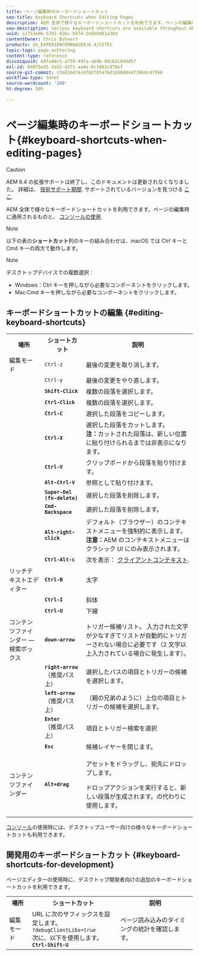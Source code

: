 ```yaml
---
title: ページ編集時のキーボードショートカット
seo-title: Keyboard Shortcuts when Editing Pages
description: AEM 全体で様々なキーボードショートカットを利用できます。ページの編集時に適用されるものや、コンソールの使用に適用されるものもあります。
seo-description: Various keyboard shortcuts are available throughout AEM. Some apply when editing pages, others to the use of consoles.
uuid: a1753e0b-5701-426c-b974-2e8b8d81a30d
contentOwner: Chris Bohnert
products: SG_EXPERIENCEMANAGER/6.4/SITES
topic-tags: page-authoring
content-type: reference
discoiquuid: 68fa88c5-a759-49fa-ab9b-8dc63c049d5f
exl-id: 04075ed1-3a52-4371-aa4e-0c3d61c878ef
source-git-commit: c5b816d74c6f02f85476d16868844f39b4c47996
workflow-type: tm+mt
source-wordcount: '349'
ht-degree: 50%

---
```


# ページ編集時のキーボードショートカット{#keyboard-shortcuts-when-editing-pages}

>[!CAUTION]
>
>AEM 6.4 の拡張サポートは終了し、このドキュメントは更新されなくなりました。 詳細は、 [技術サポート期間](https://helpx.adobe.com/jp/support/programs/eol-matrix.html). サポートされているバージョンを見つける [ここ](https://experienceleague.adobe.com/docs/?lang=ja).

AEM 全体で様々なキーボードショートカットを利用できます。ページの編集時に適用されるものと、 [コンソールの使用](/help/sites-classic-ui-authoring/author-env-keyboard-shortcuts.md).

>[!NOTE]
>
>以下の表の&#x200B;**ショートカット**&#x200B;列のキーの組み合わせは、macOS では Ctrl キーと Cmd キーの両方で動作します。

>[!NOTE]
>
>デスクトップデバイスでの複数選択：
>
>* Windows：Ctrl キーを押しながら必要なコンポーネントをクリックします。
>* Mac:Cmd キーを押しながら必要なコンポーネントをクリックします。
>


## キーボードショートカットの編集 {#editing-keyboard-shortcuts}

<table> 
 <tbody> 
  <tr> 
   <th>場所</th> 
   <th>ショートカット</th> 
   <th>説明</th> 
  </tr> 
  <tr> 
   <td>編集モード</td> 
   <td><code>Ctrl-z</code></td> 
   <td>最後の変更を取り消します。</td> 
  </tr> 
  <tr> 
   <td> </td> 
   <td><code>Ctrl-y</code></td> 
   <td>最後の変更をやり直します。</td> 
  </tr> 
  <tr> 
   <td> </td> 
   <td><strong><code>Shift-Click</code></strong></td> 
   <td>複数の段落を選択します。</td> 
  </tr> 
  <tr> 
   <td> </td> 
   <td><strong><code>Ctrl-Click</code></strong></td> 
   <td>複数の段落を選択します。</td> 
  </tr> 
  <tr> 
   <td> </td> 
   <td><strong><code>Ctrl-C</code></strong></td> 
   <td>選択した段落をコピーします。</td> 
  </tr> 
  <tr> 
   <td> </td> 
   <td><strong><code>Ctrl-X</code></strong></td> 
   <td>選択した段落をカットします。<strong><br />注：</strong>カットされた段落は、新しい位置に貼り付けられるまでは非表示になります。</td> 
  </tr> 
  <tr> 
   <td> </td> 
   <td><strong><code>Ctrl-V</code></strong></td> 
   <td>クリップボードから段落を貼り付けます。</td> 
  </tr> 
  <tr> 
   <td> </td> 
   <td><strong><code>Alt-Ctrl-V</code></strong></td> 
   <td>参照として貼り付けます。</td> 
  </tr> 
  <tr> 
   <td> </td> 
   <td><strong><code>Super-Del (fn-delete)</code></strong></td> 
   <td>選択した段落を削除します。</td> 
  </tr> 
  <tr> 
   <td> </td> 
   <td><strong><code>Cmd-Backspace</code></strong></td> 
   <td>選択した段落を削除します。</td> 
  </tr> 
  <tr> 
   <td> </td> 
   <td><strong><code>Alt-right-click</code></strong></td> 
   <td>デフォルト（ブラウザー）のコンテキストメニューを強制的に表示します。<br /><strong>注意：</strong>AEM のコンテキストメニューはクラシック UI にのみ表示されます。</td> 
  </tr> 
  <tr> 
   <td> </td> 
   <td><strong><code>Ctrl-Alt-c</code></strong></td> 
   <td>次を表示： <a href="/help/sites-administering/client-context.md">クライアントコンテキスト</a>.</td> 
  </tr> 
  <tr> 
   <td>リッチテキストエディター<br /> </td> 
   <td><strong><code>Ctrl-B</code></strong><br /> </td> 
   <td>太字</td> 
  </tr> 
  <tr> 
   <td> </td> 
   <td><strong><code>Ctrl-I</code></strong><br /> </td> 
   <td>斜体<br /> </td> 
  </tr> 
  <tr> 
   <td> </td> 
   <td><strong><code>Ctrl-U</code></strong><br /> </td> 
   <td>下線</td> 
  </tr> 
  <tr> 
   <td>コンテンツファインダー — 検索ボックス</td> 
   <td><strong><code>down-arrow</code></strong></td> 
   <td>トリガー候補リスト。 入力された文字が少なすぎてリストが自動的にトリガーされない場合に必要です（2 文字以上入力されている場合に発生します）。</td> 
  </tr> 
  <tr> 
   <td> </td> 
   <td><strong><code>right-arrow</code></strong><br /> （推奨パス上）</td> 
   <td>選択したパスの項目とトリガーの候補を選択します。</td> 
  </tr> 
  <tr> 
   <td> </td> 
   <td><strong><code>left-arrow</code></strong><br /> （推奨パス上）</td> 
   <td>（親の兄弟のように）上位の項目とトリガーの候補を選択します。</td> 
  </tr> 
  <tr> 
   <td> </td> 
   <td><strong><code>Enter</code></strong><br /> （推奨パス上）</td> 
   <td>項目とトリガー検索を選択</td> 
  </tr> 
  <tr> 
   <td> </td> 
   <td><strong><code>Esc</code></strong></td> 
   <td>候補レイヤーを閉じます。</td> 
  </tr> 
  <tr> 
   <td>コンテンツファインダー<br /> </td> 
   <td><strong><code>Alt+drag</code></strong></td> 
   <td><p>アセットをドラッグし、宛先にドロップします。</p> <p>ドロップアクションを実行すると、新しい段落が生成されます。の代わりに使用します。</p> </td> 
  </tr> 
 </tbody> 
</table>

[コンソール](/help/sites-classic-ui-authoring/author-env-keyboard-shortcuts.md)の使用時には、デスクトップユーザー向けの様々なキーボードショートカットも利用できます。

## 開発用のキーボードショートカット {#keyboard-shortcuts-for-development}

ページエディターの使用時に、デスクトップ開発者向けの追加のキーボードショートカットを利用できます。

<table> 
 <tbody> 
  <tr> 
   <th>場所</th> 
   <th>ショートカット</th> 
   <th>説明</th> 
  </tr> 
  <tr> 
   <td>編集モード</td> 
   <td>URL に次のサフィックスを設定します。<br /> <code>?debugClientLibs=true</code><br /> 次に、以下を使用します。<br /> <strong><code>Ctrl-Shift-U</code></strong></td> 
   <td>ページ読み込みのタイミングの統計を確認します。</td> 
  </tr> 
 </tbody> 
</table>
